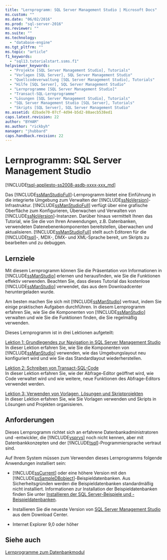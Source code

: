 ```yaml
---
title: "Lernprogramm: SQL Server Management Studio | Microsoft Docs"
ms.custom: ""
ms.date: "06/02/2016"
ms.prod: "sql-server-2016"
ms.reviewer: ""
ms.suite: ""
ms.technology: 
  - "database-engine"
ms.tgt_pltfrm: ""
ms.topic: "article"
f1_keywords: 
  - "sql13.tutorialstart.ssms.f1"
helpviewer_keywords: 
  - "Projekte [SQL Server Management Studio], Tutorials"
  - "Vorlagen [SQL Server], SQL Server Management Studio"
  - "Quellcodeverwaltung [SQL Server Management Studio], Tutorials"
  - "Hilfe [SQL Server], SQL Server Management Studio"
  - "Lernprogramme [SQL Server Management Studio]"
  - "Transact-SQL-Lernprogramme"
  - "Lösungen [SQL Server Management Studio], Tutorials"
  - "SQL Server Management Studio [SQL Server], Tutorials"
  - "Skripts [SQL Server], SQL Server Management Studio"
ms.assetid: d2bade70-07cf-4d94-b5d2-88aecb538ed1
caps.latest.revision: 22
author: "BYHAM"
ms.author: "rickbyh"
manager: "jhubbard"
caps.handback.revision: 22
---
```

# Lernprogramm: SQL Server Management Studio
[!INCLUDE[tsql-appliesto-ss2008-asdb-xxxx-xxx_md](../../includes/tsql-appliesto-ss2008-asdb-xxxx-xxx-md.md)]

Das [!INCLUDE[ssManStudioFull](../../includes/ssmanstudiofull-md.md)]-Lernprogramm bietet eine Einführung in die integrierte Umgebung zum Verwalten der [!INCLUDE[ssNoVersion](../../includes/ssnoversion-md.md)]-Infrastruktur. [!INCLUDE[ssManStudioFull](../../includes/ssmanstudiofull-md.md)] verfügt über eine grafische Oberfläche zum Konfigurieren, Überwachen und Verwalten von [!INCLUDE[ssNoVersion](../../includes/ssnoversion-md.md)]-Instanzen. Darüber hinaus vermittelt Ihnen das Tutorial, wie Sie die von Ihren Anwendungen, z.B. Datenbanken, verwendeten Datenebenenkomponenten bereitstellen, überwachen und aktualisieren. [!INCLUDE[ssManStudioFull](../../includes/ssmanstudiofull-md.md)] stellt auch Editoren für die [!INCLUDE[tsql](../../includes/tsql-md.md)]-, MDX-, DMX- und XML-Sprache bereit, um Skripts zu bearbeiten und zu debuggen.  
  
## Lernziele  
Mit diesem Lernprogramm können Sie die Präsentation von Informationen in [!INCLUDE[ssManStudio](../../includes/ssmanstudio-md.md)] erlernen und herausfinden, wie Sie die Funktionen effektiv verwenden. Beachten Sie, dass dieses Tutorial das kostenlose [!INCLUDE[ssManStudio](../../includes/ssmanstudio-md.md)] verwendet, das aus dem Downloadcenter heruntergeladen wurde.  
  
Am besten machen Sie sich mit [!INCLUDE[ssManStudio](../../includes/ssmanstudio-md.md)] vertraut, indem Sie einige praktischen Aufgaben durchführen. In diesem Lernprogramm erfahren Sie, wie Sie die Komponenten von [!INCLUDE[ssManStudio](../../includes/ssmanstudio-md.md)] verwalten und wie Sie die Funktionen finden, die Sie regelmäßig verwenden.  
  
Dieses Lernprogramm ist in drei Lektionen aufgeteilt:  
  
[Lektion 1: Grundlegendes zur Navigation in SQL Server Management Studio](../../tools/sql-server-management-studio/lesson-1-basic-navigation-in-sql-server-management-studio.md)  
In dieser Lektion erfahren Sie, wie Sie die Komponenten von [!INCLUDE[ssManStudio](../../includes/ssmanstudio-md.md)] verwenden, wie das Umgebungslayout neu konfiguriert wird und wie Sie das Standardlayout wiederherstellen.  
  
[Lektion 2: Schreiben von Transact-SQL-Code](../../tools/sql-server-management-studio/lesson-2-writing-transact-sql.md)  
In dieser Lektion erfahren Sie, wie der Abfrage-Editor geöffnet wird, wie Code verwaltet wird und wie weitere, neue Funktionen des Abfrage-Editors verwendet werden.  
  
[Lektion 3: Verwenden von Vorlagen, Lösungen und Skriptprojekten](../../tools/sql-server-management-studio/lesson-3-working-with-templates-solutions-and-script-projects.md)  
In dieser Lektion erfahren Sie, wie Sie Vorlagen verwenden und Skripts in Lösungen und Projekten organisieren.  
  
## Anforderungen  
Dieses Lernprogramm richtet sich an erfahrene Datenbankadministratoren und -entwickler, die [!INCLUDE[vsprvs](../../includes/vsprvs-md.md)] noch nicht kennen, aber mit Datenbankkonzepten und der [!INCLUDE[tsql](../../includes/tsql-md.md)]-Programmiersprache vertraut sind.  
  
Auf Ihrem System müssen zum Verwenden dieses Lernprogramms folgende Anwendungen installiert sein:  
  
-   [!INCLUDE[ssCurrent](../../includes/sscurrent-md.md)] oder eine höhere Version mit den [!INCLUDE[ssSampleDBobject](../../includes/sssampledbobject-md.md)]-Beispieldatenbanken. Aus Sicherheitsgründen werden die Beispieldatenbanken standardmäßig nicht installiert. Informationen zur Installation der Beispieldatenbanken finden Sie unter [Installieren der SQL Server-Beispiele und -Beispieldatenbanken](http://sqlserversamples.codeplex.com).  
  
-   Installieren Sie die neueste Version von [SQL Server Management Studio](https://msdn.microsoft.com/library/mt238290.aspx) aus dem Download Center.  
  
-   Internet Explorer 9,0 oder höher  
  
## Siehe auch  
[Lernprogramme zum Datenbankmodul](../../relational-databases/database-engine-tutorials.md)  
  
  
  
